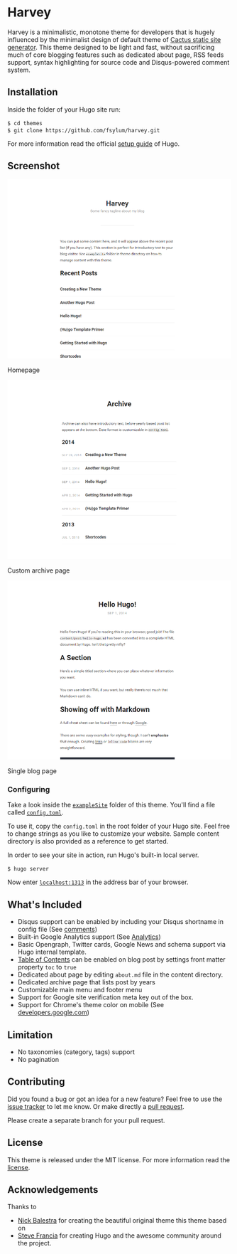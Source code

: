 # Harvey

Harvey is a minimalistic, monotone theme for developers that is hugely influenced by the minimalist design of default theme of [Cactus static site generator](https://github.com/koenbok/Cactus). This theme designed to be light and fast, without sacrificing much of core blogging features such as dedicated about page, RSS feeds support, syntax highlighting for source code and Disqus-powered comment system.

## Installation

Inside the folder of your Hugo site run:

    $ cd themes
    $ git clone https://github.com/fsylum/harvey.git

For more information read the official [setup guide](https://gohugo.io/overview/installing/) of Hugo.

## Screenshot

![Homepage](https://raw.githubusercontent.com/fsylum/harvey/master/images/home.png)

Homepage

![Archive](https://raw.githubusercontent.com/fsylum/harvey/master/images/archive.png)

Custom archive page

![Blog Post](https://raw.githubusercontent.com/fsylum/harvey/master/images/single.png)

Single blog page

### Configuring

Take a look inside the [`exampleSite`](https://github.com/fsylum/harvey/blob/master/exampleSite/) folder of this theme. You'll find a file called [`config.toml`](https://github.com/fsylum/harvey/blob/master/exampleSite/config.toml).

To use it, copy the `config.toml` in the root folder of your Hugo site. Feel free to change strings as you like to customize your website. Sample content directory is also provided as a reference to get started.

In order to see your site in action, run Hugo's built-in local server.

    $ hugo server

Now enter [`localhost:1313`](http://localhost:1313) in the address bar of your browser.

## What's Included

* Disqus support can be enabled by including your Disqus shortname in config file (See [comments](https://gohugo.io/extras/comments/))
* Built-in Google Analytics support (See [Analytics](https://gohugo.io/extras/analytics/))
* Basic Opengraph, Twitter cards, Google News and schema support via Hugo internal template.
* [Table of Contents](https://gohugo.io/extras/toc/) can be enabled on blog post by settings front matter property `toc` to `true`
* Dedicated about page by editing `about.md` file in the content directory.
* Dedicated archive page that lists post by years
* Customizable main menu and footer menu
* Support for Google site verification meta key out of the box.
* Support for Chrome's theme color on mobile (See [developers.google.com](https://developers.google.com/web/updates/2014/11/Support-for-theme-color-in-Chrome-39-for-Android))

## Limitation

* No taxonomies (category, tags) support
* No pagination

## Contributing

Did you found a bug or got an idea for a new feature? Feel free to use the [issue tracker](https://github.com/fsylum/harvey/issues) to let me know. Or make directly a [pull request](https://github.com/fsylum/harvey/pulls).

Please create a separate branch for your pull request.

## License

This theme is released under the MIT license. For more information read the [license](https://github.com/harvey/fsylum/blob/master/LICENSE.md).

## Acknowledgements

Thanks to

- [Nick Balestra](//github.com/nickbalestra/kactus) for creating the beautiful original theme this theme based on
- [Steve Francia](//github.com/spf13) for creating Hugo and the awesome community around the project.
